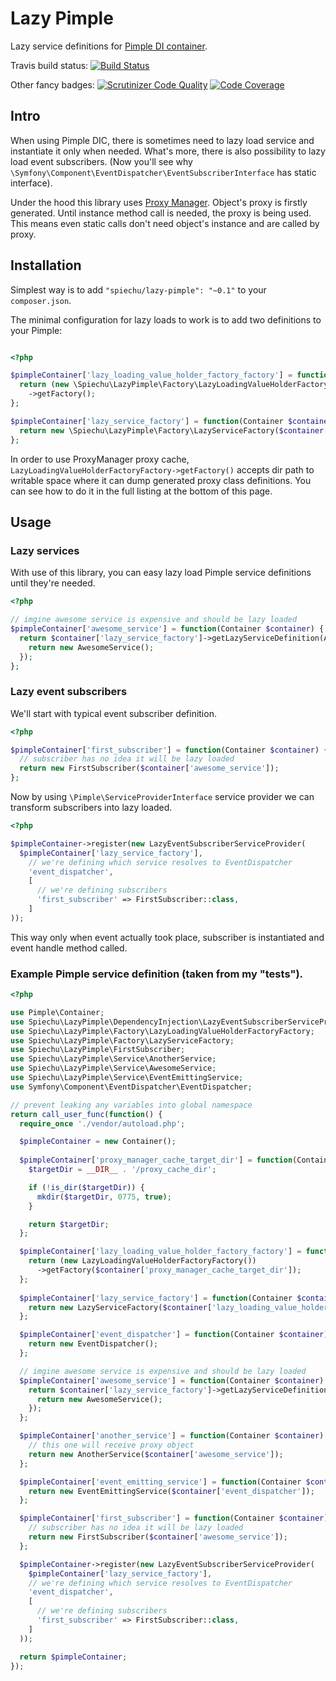 # Lazy Pimple

Lazy service definitions for [Pimple DI container](http://pimple.sensiolabs.org/).

Travis build status:
[![Build Status](https://travis-ci.org/spiechu/lazy-pimple.svg?branch=master)](https://travis-ci.org/spiechu/lazy-pimple)

Other fancy badges:
[![Scrutinizer Code Quality](https://scrutinizer-ci.com/g/spiechu/lazy-pimple/badges/quality-score.png?b=master)](https://scrutinizer-ci.com/g/spiechu/lazy-pimple/?branch=master)
[![Code Coverage](https://scrutinizer-ci.com/g/spiechu/lazy-pimple/badges/coverage.png?b=master)](https://scrutinizer-ci.com/g/spiechu/lazy-pimple/?branch=master)

## Intro

When using Pimple DIC, there is sometimes need to lazy load service and instantiate it only when needed.
What's more, there is also possibility to lazy load event subscribers. (Now you'll see why `\Symfony\Component\EventDispatcher\EventSubscriberInterface` has static interface).

Under the hood this library uses [Proxy Manager](https://github.com/Ocramius/ProxyManager). Object's proxy is firstly generated. Until instance method call is needed, the proxy is being used. This means even static calls don't need object's instance and are called by proxy.

## Installation

Simplest way is to add `"spiechu/lazy-pimple": "~0.1"` to your `composer.json`.

The minimal configuration for lazy loads to work is to add two definitions to your Pimple:

```php

<?php

$pimpleContainer['lazy_loading_value_holder_factory_factory'] = function(Container $container) {
  return (new \Spiechu\LazyPimple\Factory\LazyLoadingValueHolderFactoryFactory())
    ->getFactory();
};

$pimpleContainer['lazy_service_factory'] = function(Container $container) {
  return new \Spiechu\LazyPimple\Factory\LazyServiceFactory($container['lazy_loading_value_holder_factory_factory']);
};
```

In order to use ProxyManager proxy cache, `LazyLoadingValueHolderFactoryFactory->getFactory()` accepts dir path to writable space where it can dump generated proxy class definitions. You can see how to do it in the full listing at the bottom of this page.

## Usage

### Lazy services

With use of this library, you can easy lazy load Pimple service definitions until they're needed.

```php
<?php

// imgine awesome service is expensive and should be lazy loaded
$pimpleContainer['awesome_service'] = function(Container $container) {
  return $container['lazy_service_factory']->getLazyServiceDefinition(AwesomeService::class, function() {
    return new AwesomeService();
  });
};
```

### Lazy event subscribers

We'll start with typical event subscriber definition.

```php
<?php

$pimpleContainer['first_subscriber'] = function(Container $container) {
  // subscriber has no idea it will be lazy loaded
  return new FirstSubscriber($container['awesome_service']);
};
```

Now by using `\Pimple\ServiceProviderInterface` service provider we can transform subscribers into lazy loaded.

```php
<?php

$pimpleContainer->register(new LazyEventSubscriberServiceProvider(
  $pimpleContainer['lazy_service_factory'],
    // we're defining which service resolves to EventDispatcher
    'event_dispatcher',
    [
      // we're defining subscribers
      'first_subscriber' => FirstSubscriber::class,
    ]
));
```

This way only when event actually took place, subscriber is instantiated and event handle method called.

### Example Pimple service definition (taken from my "tests").

```php
<?php

use Pimple\Container;
use Spiechu\LazyPimple\DependencyInjection\LazyEventSubscriberServiceProvider;
use Spiechu\LazyPimple\Factory\LazyLoadingValueHolderFactoryFactory;
use Spiechu\LazyPimple\Factory\LazyServiceFactory;
use Spiechu\LazyPimple\FirstSubscriber;
use Spiechu\LazyPimple\Service\AnotherService;
use Spiechu\LazyPimple\Service\AwesomeService;
use Spiechu\LazyPimple\Service\EventEmittingService;
use Symfony\Component\EventDispatcher\EventDispatcher;

// prevent leaking any variables into global namespace
return call_user_func(function() {
  require_once './vendor/autoload.php';

  $pimpleContainer = new Container();
    
  $pimpleContainer['proxy_manager_cache_target_dir'] = function(Container $container) {
    $targetDir = __DIR__ . '/proxy_cache_dir';

    if (!is_dir($targetDir)) {
      mkdir($targetDir, 0775, true);
    }

    return $targetDir;
  };

  $pimpleContainer['lazy_loading_value_holder_factory_factory'] = function(Container $container) {
    return (new LazyLoadingValueHolderFactoryFactory())
      ->getFactory($container['proxy_manager_cache_target_dir']);
  };
    
  $pimpleContainer['lazy_service_factory'] = function(Container $container) {
    return new LazyServiceFactory($container['lazy_loading_value_holder_factory_factory']);
  };

  $pimpleContainer['event_dispatcher'] = function(Container $container) {
    return new EventDispatcher();
  };

  // imgine awesome service is expensive and should be lazy loaded
  $pimpleContainer['awesome_service'] = function(Container $container) {
    return $container['lazy_service_factory']->getLazyServiceDefinition(AwesomeService::class, function() {
      return new AwesomeService();
    });
  };

  $pimpleContainer['another_service'] = function(Container $container) {
    // this one will receive proxy object
    return new AnotherService($container['awesome_service']);
  };

  $pimpleContainer['event_emitting_service'] = function(Container $container) {
    return new EventEmittingService($container['event_dispatcher']);
  };

  $pimpleContainer['first_subscriber'] = function(Container $container) {
    // subscriber has no idea it will be lazy loaded
    return new FirstSubscriber($container['awesome_service']);
  };

  $pimpleContainer->register(new LazyEventSubscriberServiceProvider(
    $pimpleContainer['lazy_service_factory'],
    // we're defining which service resolves to EventDispatcher
    'event_dispatcher',
    [
      // we're defining subscribers
      'first_subscriber' => FirstSubscriber::class,
    ]
  ));

  return $pimpleContainer;
});
```
